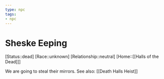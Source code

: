 ```yaml
---
type: npc
tags: 
- npc
---
```


# Sheske Eeping
[Status::dead]
[Race::unknown]
[Relationship::neutral]
[Home::[[Halls of the Dead]]]

We are going to steal their mirrors. See also: [[Death Halls Heist]]